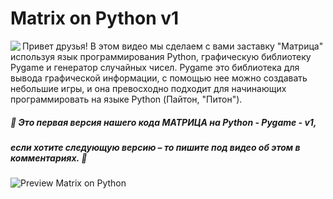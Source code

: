 # Matrix on Python v1

<a href="https://youtu.be/LN7ujKS2Ccg"><img align="left" src="http://img.youtube.com/vi/LN7ujKS2Ccg/0.jpg"></a>


Привет друзья! В этом видео мы сделаем с вами заставку "Матрица" используя язык программирования Python, графическую библиотеку Pygame и генератор случайных чисел. Pygame это библиотека для вывода графической информации, с помощью нее можно создавать небольшие игры, и она превосходно подходит для начинающих программировать на языке Python (Пайтон, "Питон"). 

##### 🌟 Это первая версия нашего кода МАТРИЦА на Python - Pygame - v1, 
##### если хотите следующую версию – то пишите под видео об этом в комментариях. 🌟

![Preview Matrix on Python](https://github.com/WISEPLAT/python-code/blob/master/python-matrix-v1/preview.gif)


